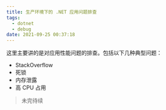 ```yaml
---
title: 生产环境下的 .NET 应用问题排查
tags:
  - dotnet
  - debug
date: 2021-09-25 00:37:18
---
```



这里主要讲的是对应用性能问题的排查。包括以下几种典型问题：

- StackOverflow
- 死锁
- 内存泄露
- 高 CPU 占用

> 未完待续

